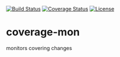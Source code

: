 [![Build Status](https://travis-ci.org/Ragnaroek/coverage-mon.svg?branch=master)](https://travis-ci.org/Ragnaroek/coverage-mon)
[![Coverage Status](https://coveralls.io/repos/github/Ragnaroek/coverage-mon/badge.svg?branch=master)](https://coveralls.io/github/Ragnaroek/coverage-mon?branch=master)
[![License](https://img.shields.io/badge/license-GPLv3-blue.svg)](https://github.com/Ragnaroek/rust-trellis/blob/master/LICENSE)

# coverage-mon
monitors covering changes
